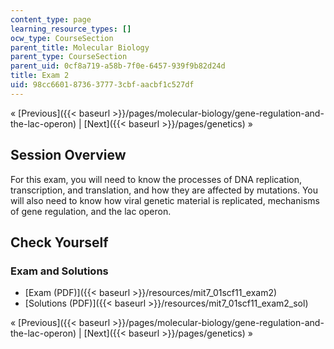 ```yaml
---
content_type: page
learning_resource_types: []
ocw_type: CourseSection
parent_title: Molecular Biology
parent_type: CourseSection
parent_uid: 0cf8a719-a58b-7f0e-6457-939f9b82d24d
title: Exam 2
uid: 98cc6601-8736-3777-3cbf-aacbf1c527df
---
```


« [Previous]({{< baseurl >}}/pages/molecular-biology/gene-regulation-and-the-lac-operon) | [Next]({{< baseurl >}}/pages/genetics) »

Session Overview
----------------

For this exam, you will need to know the processes of DNA replication, transcription, and translation, and how they are affected by mutations. You will also need to know how viral genetic material is replicated, mechanisms of gene regulation, and the lac operon.

Check Yourself
--------------

### Exam and Solutions

*   [Exam (PDF)]({{< baseurl >}}/resources/mit7_01scf11_exam2)
*   [Solutions (PDF)]({{< baseurl >}}/resources/mit7_01scf11_exam2_sol)

« [Previous]({{< baseurl >}}/pages/molecular-biology/gene-regulation-and-the-lac-operon) | [Next]({{< baseurl >}}/pages/genetics) »